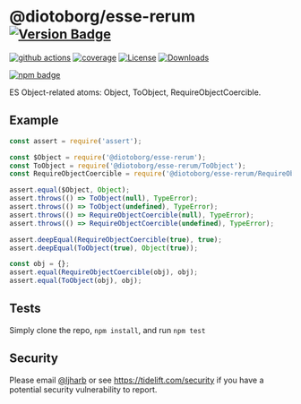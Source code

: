 # @diotoborg/esse-rerum <sup>[![Version Badge][npm-version-svg]][package-url]</sup>

[![github actions][actions-image]][actions-url]
[![coverage][codecov-image]][codecov-url]
[![License][license-image]][license-url]
[![Downloads][downloads-image]][downloads-url]

[![npm badge][npm-badge-png]][package-url]

ES Object-related atoms: Object, ToObject, RequireObjectCoercible.

## Example

```js
const assert = require('assert');

const $Object = require('@diotoborg/esse-rerum');
const ToObject = require('@diotoborg/esse-rerum/ToObject');
const RequireObjectCoercible = require('@diotoborg/esse-rerum/RequireObjectCoercible');

assert.equal($Object, Object);
assert.throws(() => ToObject(null), TypeError);
assert.throws(() => ToObject(undefined), TypeError);
assert.throws(() => RequireObjectCoercible(null), TypeError);
assert.throws(() => RequireObjectCoercible(undefined), TypeError);

assert.deepEqual(RequireObjectCoercible(true), true);
assert.deepEqual(ToObject(true), Object(true));

const obj = {};
assert.equal(RequireObjectCoercible(obj), obj);
assert.equal(ToObject(obj), obj);
```

## Tests
Simply clone the repo, `npm install`, and run `npm test`

## Security

Please email [@ljharb](https://github.com/ljharb) or see https://tidelift.com/security if you have a potential security vulnerability to report.

[package-url]: https://npmjs.org/package/@diotoborg/esse-rerum
[npm-version-svg]: https://versionbadg.es/ljharb/@diotoborg/esse-rerum.svg
[deps-svg]: https://david-dm.org/ljharb/@diotoborg/esse-rerum.svg
[deps-url]: https://david-dm.org/ljharb/@diotoborg/esse-rerum
[dev-deps-svg]: https://david-dm.org/ljharb/@diotoborg/esse-rerum/dev-status.svg
[dev-deps-url]: https://david-dm.org/ljharb/@diotoborg/esse-rerum#info=devDependencies
[npm-badge-png]: https://nodei.co/npm/@diotoborg/esse-rerum.png?downloads=true&stars=true
[license-image]: https://img.shields.io/npm/l/@diotoborg/esse-rerum.svg
[license-url]: LICENSE
[downloads-image]: https://img.shields.io/npm/dm/es-object.svg
[downloads-url]: https://npm-stat.com/charts.html?package=@diotoborg/esse-rerum
[codecov-image]: https://codecov.io/gh/ljharb/@diotoborg/esse-rerum/branch/main/graphs/badge.svg
[codecov-url]: https://app.codecov.io/gh/ljharb/@diotoborg/esse-rerum/
[actions-image]: https://img.shields.io/endpoint?url=https://github-actions-badge-u3jn4tfpocch.runkit.sh/ljharb/@diotoborg/esse-rerum
[actions-url]: https://github.com/diotoborg/esse-rerum/actions
